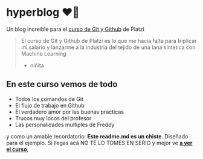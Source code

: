 # hyperblog  ❤️‍🔥
Un blog increible para el [curso de Git y Github](https://github.com/thekeneth0212/hyperblog) de Platzi
>El curso de Git y Github de Platzi es lo que me hacia falta para triplicar mi salario y lanzarme a la industria del tejido de una lana sintetica con Machine Learning 
> - niñita

## En este curso vemos de todo 
* Todos los comandos de Git
* El flujo de trabajo en Github
* El verdadero amor por las buenas practicas
* Trucos muy locos del profesor
* Las personalidades multiples de Freddy

y como un amable recordatorio: **Este readme.md es un chiste**. Diseñado para el ejemplo. Si llegas acá NO TE LO TOMES EN SERIO y mejor ve [**a ver el curso**]("https://github.com/thekeneth0212/hyperblog");